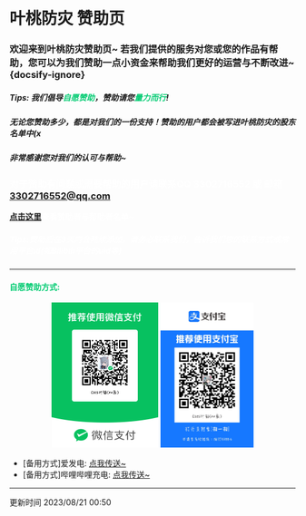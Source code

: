 # 叶桃防灾 赞助页

### 欢迎来到叶桃防灾赞助页~ 若我们提供的服务对您或您的作品有帮助，您可以为我们赞助一点小资金来帮助我们更好的运营与不断改进~ {docsify-ignore}

##### Tips: 我们倡导<font color="\#3CB371">自愿赞助</font>，赞助请您<font color="\#3CB371">量力而行</font>!
##### 无论您赞助多少，都是对我们的一份支持！赞助的用户都会被写进叶桃防灾的股东名单中(x
##### 非常感谢您对我们的认可与帮助~ 

### <font color="#ffffff"> 对于赞助有问题或需要帮助的用户请联系QQ 3302716552 或 邮箱 3302716552@qq.com</font>

**[点击这里](/cosponsors_list)<font color="#ffffff">查看赞助者与帮助者名单~ </font>**</font>

##### **<font color="#ffffff">Tips:赞助后在3天内会陆续添加，请务必联系我们，告诉我们您的联系方式或常用平台id(如Bilibili平台的uid等)</font>**</font>

------

#### <font color="\#3CB371">自愿赞助方式:</font>

<div align="center">
<img src=".\media\donate_wechat.png" alt="donate_wechat" style="zoom: 25%;" />
<img src=".\media\donate_alipay.jpg" alt="donate_alipay" style="zoom:25%;" />

</div>

- [备用方式]爱发电: [点我传送~](https://afdian.net/@CatsYezuan)
- [备用方式]哔哩哔哩充电: [点我传送~](https://space.bilibili.com/1297775055)

------

更新时间 2023/08/21 00:50